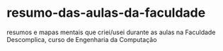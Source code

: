 # resumo-das-aulas-da-faculdade
 resumos e mapas mentais que criei/usei durante as aulas na Faculdade Descomplica, curso de Engenharia da Computação
